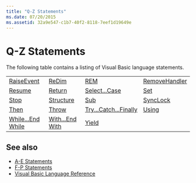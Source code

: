 ```yaml
---
title: "Q-Z Statements"
ms.date: 07/20/2015
ms.assetid: 32a9e547-c1b7-40f2-8118-7eef1d19649e
---
```

# Q-Z Statements

The following table contains a listing of Visual Basic language statements.  
  
|||||  
|---|---|---|---|  
|[RaiseEvent](raiseevent-statement.md)|[ReDim](redim-statement.md)|[REM](rem-statement.md)|[RemoveHandler](removehandler-statement.md)|  
|[Resume](resume-statement.md)|[Return](return-statement.md)|[Select...Case](select-case-statement.md)|[Set](set-statement.md)|  
|[Stop](stop-statement.md)|[Structure](structure-statement.md)|[Sub](sub-statement.md)|[SyncLock](synclock-statement.md)|  
|[Then](then-statement.md)|[Throw](throw-statement.md)|[Try...Catch...Finally](try-catch-finally-statement.md)|[Using](using-statement.md)|  
|[While...End While](while-end-while-statement.md)|[With...End With](with-end-with-statement.md)|[Yield](yield-statement.md)||  
  
## See also

- [A-E Statements](a-e-statements.md)
- [F-P Statements](f-p-statements.md)
- [Visual Basic Language Reference](../index.md)
